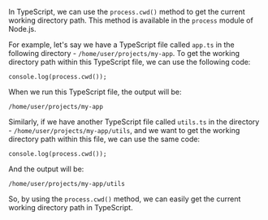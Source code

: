 In TypeScript, we can use the `process.cwd()` method to get the current working directory path. This method is available in the `process` module of Node.js.

For example, let's say we have a TypeScript file called `app.ts` in the following directory - `/home/user/projects/my-app`. To get the working directory path within this TypeScript file, we can use the following code:

```
console.log(process.cwd());
```

When we run this TypeScript file, the output will be:

```
/home/user/projects/my-app
```

Similarly, if we have another TypeScript file called `utils.ts` in the directory - `/home/user/projects/my-app/utils`, and we want to get the working directory path within this file, we can use the same code:

```
console.log(process.cwd());
```

And the output will be:

```
/home/user/projects/my-app/utils
```

So, by using the `process.cwd()` method, we can easily get the current working directory path in TypeScript.